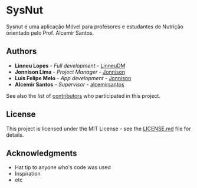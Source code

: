 # SysNut

Sysnut é uma aplicação Móvel para profesores e estudantes de Nutrição orientado pelo Prof. Alcemir Santos.

## Authors

* **Linneu Lopes** - *Full development* - [LinneuDM](https://github.com/LinneuDM)
* **Jonnison Lima** - *Project Manager* - [Jonnison](https://github.com/jonnison)
* **Luis Felipe Melo** - *App development* - [Jonnison](https://github.com/felipe-dot)
* **Alcemir Santos** - *Supervisor* - [alcemirsantos](https://github.com/alcemirsantos)

See also the list of [contributors](https://github.com/your/project/contributors) who participated in this project.

## License

This project is licensed under the MIT License - see the [LICENSE.md](LICENSE.md) file for details.

## Acknowledgments

* Hat tip to anyone who's code was used
* Inspiration
* etc

